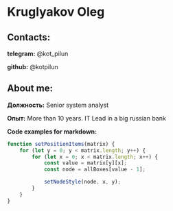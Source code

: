 # Kruglyakov Oleg

## Contacts:
**telegram:** @kot_pilun

**github:** @kotpilun

## About me:

**Должность:** Senior system analyst

**Опыт:** More than 10 years. IT Lead in a big russian bank

**Code examples for markdown:**

```javascript
function setPositionItems(matrix) {
    for (let y = 0; y < matrix.length; y++) {
        for (let x = 0; x < matrix.length; x++) {
            const value = matrix[y][x];
            const node = allBoxes[value - 1];

            setNodeStyle(node, x, y);
        }
    }
}
```
